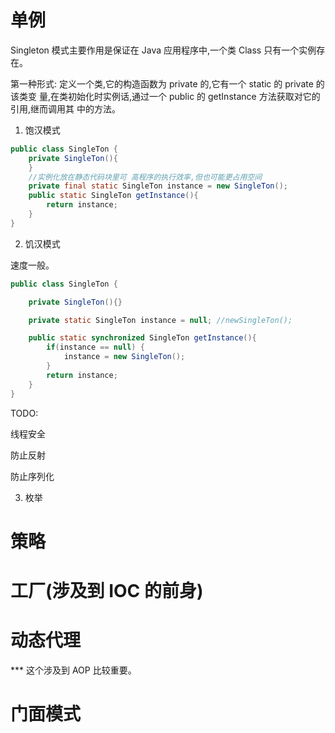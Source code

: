 # 单例

Singleton 模式主要作用是保证在 Java 应用程序中,一个类 Class 只有一个实例存在。

第一种形式: 定义一个类,它的构造函数为 private 的,它有一个 static 的 private 的该类变 量,在类初始化时实例话,通过一个 public 的 getInstance 方法获取对它的引用,继而调用其 中的方法。


1) 饱汉模式

```java
public class SingleTon {
    private SingleTon(){
    }
    //实例化放在静态代码块里可 高程序的执行效率,但也可能更占用空间
    private final static SingleTon instance = new SingleTon();
    public static SingleTon getInstance(){
        return instance;
    }
}
```


2) 饥汉模式

速度一般。

```java
public class SingleTon {

    private SingleTon(){}

    private static SingleTon instance = null; //newSingleTon();

    public static synchronized SingleTon getInstance(){
        if(instance == null) {
            instance = new SingleTon();
        }
        return instance;
    }
}
```

TODO:

线程安全

防止反射

防止序列化


3) 枚举












































# 策略


















































# 工厂(涉及到 IOC 的前身)

# 动态代理

*** 这个涉及到 AOP 比较重要。





# 门面模式


